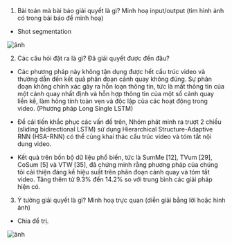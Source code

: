 1. Bài toán mà bài báo giải quyết là gì? Minh hoạ input/output (tìm hình ảnh có trong bài báo để minh hoạ)

 + Shot segmentation
 
 ![ảnh](https://user-images.githubusercontent.com/68372495/118488254-c1623f80-b745-11eb-8a6d-deb28bfdf925.png)

  
2. Các câu hỏi đặt ra là gì? Đã giải quyết được đến đâu?

 + Các phương pháp này không tận dụng được hết cấu trúc video và thường dẫn đến kết quả phân đoạn cảnh quay không đúng. Sự phân đoạn không chính xác gây ra hỗn loạn thông tin, tức là mất thông tin của một cảnh quay nhất định và hỗn hợp thông tin của một số cảnh quay liền kề, làm hỏng tính toàn vẹn và độc lập của các hoạt động trong video.
 (Phương pháp Long Single LSTM)
 
 + Để cải tiến khắc phục các vấn đề trên, Nhóm phát minh ra trượt 2 chiều (sliding bidirectional LSTM) sử dụng Hierarchical Structure-Adaptive RNN (HSA-RNN) có thể cùng khai thác cấu trúc video và tóm tắt nội dung video.
 + Kết quả trên bốn bộ dữ liệu phổ biến, tức là SumMe [12], TVum [29], CoSum [5] và VTW [35], đã chứng minh rằng phương pháp của chúng tôi cải thiện đáng kể hiệu suất trên phân đoạn cảnh quay và tóm tắt video. Tăng thêm từ 9.3% đến 14.2% so với trung bình các giải pháp hiện có.
 
 3. Ý tưởng giải quyết là gì? Minh hoạ trực quan (diễn giải bằng lời hoặc hình ảnh)
  + Chia để trị.


  ![ảnh](https://user-images.githubusercontent.com/68372495/118488905-6a109f00-b746-11eb-85fe-0bbefbf1058d.png)
